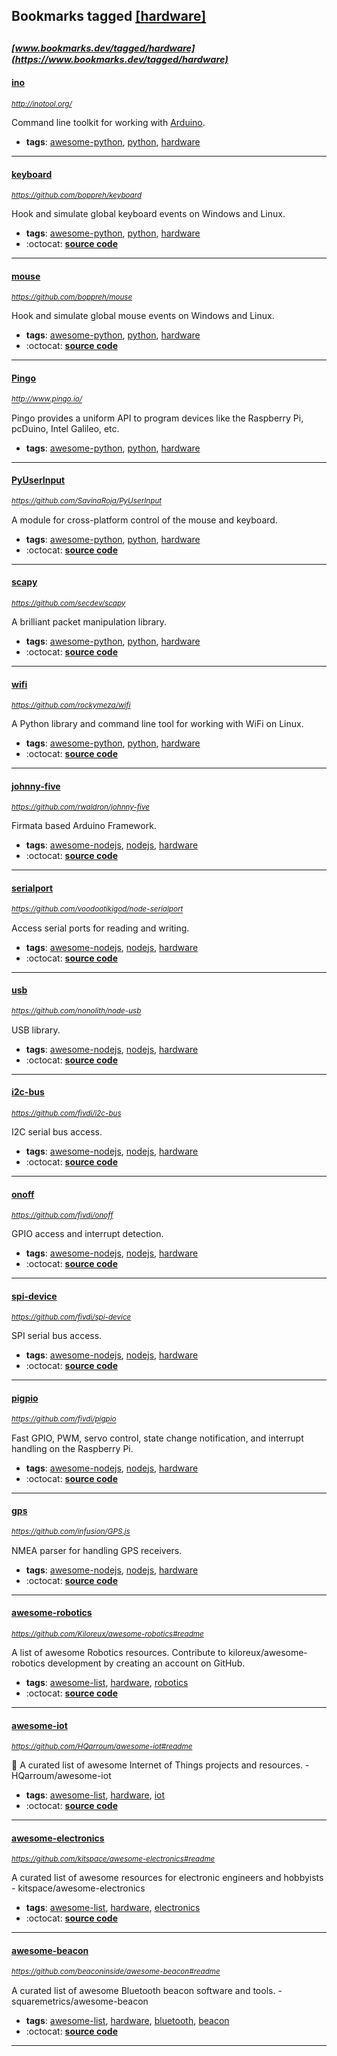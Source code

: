 ## Bookmarks tagged [[hardware]](https://www.bookmarks.dev?q=[hardware])

_<sup><sup>[www.bookmarks.dev/tagged/hardware](https://www.bookmarks.dev/tagged/hardware)</sup></sup>_
---
#### [ino](http://inotool.org/)
_<sup>http://inotool.org/</sup>_

Command line toolkit for working with [Arduino](https://www.arduino.cc/).
* **tags**: [awesome-python](../tagged/awesome-python.md), [python](../tagged/python.md), [hardware](../tagged/hardware.md)
---
#### [keyboard](https://github.com/boppreh/keyboard)
_<sup>https://github.com/boppreh/keyboard</sup>_

Hook and simulate global keyboard events on Windows and Linux.
* **tags**: [awesome-python](../tagged/awesome-python.md), [python](../tagged/python.md), [hardware](../tagged/hardware.md)
* :octocat: **[source code](https://github.com/boppreh/keyboard)**
---
#### [mouse](https://github.com/boppreh/mouse)
_<sup>https://github.com/boppreh/mouse</sup>_

Hook and simulate global mouse events on Windows and Linux.
* **tags**: [awesome-python](../tagged/awesome-python.md), [python](../tagged/python.md), [hardware](../tagged/hardware.md)
* :octocat: **[source code](https://github.com/boppreh/mouse)**
---
#### [Pingo](http://www.pingo.io/)
_<sup>http://www.pingo.io/</sup>_

Pingo provides a uniform API to program devices like the Raspberry Pi, pcDuino, Intel Galileo, etc.
* **tags**: [awesome-python](../tagged/awesome-python.md), [python](../tagged/python.md), [hardware](../tagged/hardware.md)
---
#### [PyUserInput](https://github.com/SavinaRoja/PyUserInput)
_<sup>https://github.com/SavinaRoja/PyUserInput</sup>_

A module for cross-platform control of the mouse and keyboard.
* **tags**: [awesome-python](../tagged/awesome-python.md), [python](../tagged/python.md), [hardware](../tagged/hardware.md)
* :octocat: **[source code](https://github.com/SavinaRoja/PyUserInput)**
---
#### [scapy](https://github.com/secdev/scapy)
_<sup>https://github.com/secdev/scapy</sup>_

A brilliant packet manipulation library.
* **tags**: [awesome-python](../tagged/awesome-python.md), [python](../tagged/python.md), [hardware](../tagged/hardware.md)
* :octocat: **[source code](https://github.com/secdev/scapy)**
---
#### [wifi](https://github.com/rockymeza/wifi)
_<sup>https://github.com/rockymeza/wifi</sup>_

A Python library and command line tool for working with WiFi on Linux.
* **tags**: [awesome-python](../tagged/awesome-python.md), [python](../tagged/python.md), [hardware](../tagged/hardware.md)
* :octocat: **[source code](https://github.com/rockymeza/wifi)**
---
#### [johnny-five](https://github.com/rwaldron/johnny-five)
_<sup>https://github.com/rwaldron/johnny-five</sup>_

Firmata based Arduino Framework.
* **tags**: [awesome-nodejs](../tagged/awesome-nodejs.md), [nodejs](../tagged/nodejs.md), [hardware](../tagged/hardware.md)
* :octocat: **[source code](https://github.com/rwaldron/johnny-five)**
---
#### [serialport](https://github.com/voodootikigod/node-serialport)
_<sup>https://github.com/voodootikigod/node-serialport</sup>_

Access serial ports for reading and writing.
* **tags**: [awesome-nodejs](../tagged/awesome-nodejs.md), [nodejs](../tagged/nodejs.md), [hardware](../tagged/hardware.md)
* :octocat: **[source code](https://github.com/voodootikigod/node-serialport)**
---
#### [usb](https://github.com/nonolith/node-usb)
_<sup>https://github.com/nonolith/node-usb</sup>_

USB library.
* **tags**: [awesome-nodejs](../tagged/awesome-nodejs.md), [nodejs](../tagged/nodejs.md), [hardware](../tagged/hardware.md)
* :octocat: **[source code](https://github.com/nonolith/node-usb)**
---
#### [i2c-bus](https://github.com/fivdi/i2c-bus)
_<sup>https://github.com/fivdi/i2c-bus</sup>_

I2C serial bus access.
* **tags**: [awesome-nodejs](../tagged/awesome-nodejs.md), [nodejs](../tagged/nodejs.md), [hardware](../tagged/hardware.md)
* :octocat: **[source code](https://github.com/fivdi/i2c-bus)**
---
#### [onoff](https://github.com/fivdi/onoff)
_<sup>https://github.com/fivdi/onoff</sup>_

GPIO access and interrupt detection.
* **tags**: [awesome-nodejs](../tagged/awesome-nodejs.md), [nodejs](../tagged/nodejs.md), [hardware](../tagged/hardware.md)
* :octocat: **[source code](https://github.com/fivdi/onoff)**
---
#### [spi-device](https://github.com/fivdi/spi-device)
_<sup>https://github.com/fivdi/spi-device</sup>_

SPI serial bus access.
* **tags**: [awesome-nodejs](../tagged/awesome-nodejs.md), [nodejs](../tagged/nodejs.md), [hardware](../tagged/hardware.md)
* :octocat: **[source code](https://github.com/fivdi/spi-device)**
---
#### [pigpio](https://github.com/fivdi/pigpio)
_<sup>https://github.com/fivdi/pigpio</sup>_

Fast GPIO, PWM, servo control, state change notification, and interrupt handling on the Raspberry Pi.
* **tags**: [awesome-nodejs](../tagged/awesome-nodejs.md), [nodejs](../tagged/nodejs.md), [hardware](../tagged/hardware.md)
* :octocat: **[source code](https://github.com/fivdi/pigpio)**
---
#### [gps](https://github.com/infusion/GPS.js)
_<sup>https://github.com/infusion/GPS.js</sup>_

NMEA parser for handling GPS receivers.
* **tags**: [awesome-nodejs](../tagged/awesome-nodejs.md), [nodejs](../tagged/nodejs.md), [hardware](../tagged/hardware.md)
* :octocat: **[source code](https://github.com/infusion/GPS.js)**
---
#### [awesome-robotics](https://github.com/Kiloreux/awesome-robotics#readme)
_<sup>https://github.com/Kiloreux/awesome-robotics#readme</sup>_

A list of awesome Robotics resources. Contribute to kiloreux/awesome-robotics development by creating an account on GitHub.
* **tags**: [awesome-list](../tagged/awesome-list.md), [hardware](../tagged/hardware.md), [robotics](../tagged/robotics.md)
* :octocat: **[source code](https://github.com/Kiloreux/awesome-robotics#readme)**
---
#### [awesome-iot](https://github.com/HQarroum/awesome-iot#readme)
_<sup>https://github.com/HQarroum/awesome-iot#readme</sup>_

🤖 A curated list of awesome Internet of Things projects and resources. - HQarroum/awesome-iot
* **tags**: [awesome-list](../tagged/awesome-list.md), [hardware](../tagged/hardware.md), [iot](../tagged/iot.md)
* :octocat: **[source code](https://github.com/HQarroum/awesome-iot#readme)**
---
#### [awesome-electronics](https://github.com/kitspace/awesome-electronics#readme)
_<sup>https://github.com/kitspace/awesome-electronics#readme</sup>_

A curated list of awesome resources for electronic engineers and hobbyists - kitspace/awesome-electronics
* **tags**: [awesome-list](../tagged/awesome-list.md), [hardware](../tagged/hardware.md), [electronics](../tagged/electronics.md)
* :octocat: **[source code](https://github.com/kitspace/awesome-electronics#readme)**
---
#### [awesome-beacon](https://github.com/beaconinside/awesome-beacon#readme)
_<sup>https://github.com/beaconinside/awesome-beacon#readme</sup>_

A curated list of awesome Bluetooth beacon software and tools. - squaremetrics/awesome-beacon
* **tags**: [awesome-list](../tagged/awesome-list.md), [hardware](../tagged/hardware.md), [bluetooth](../tagged/bluetooth.md), [beacon](../tagged/beacon.md)
* :octocat: **[source code](https://github.com/beaconinside/awesome-beacon#readme)**
---

